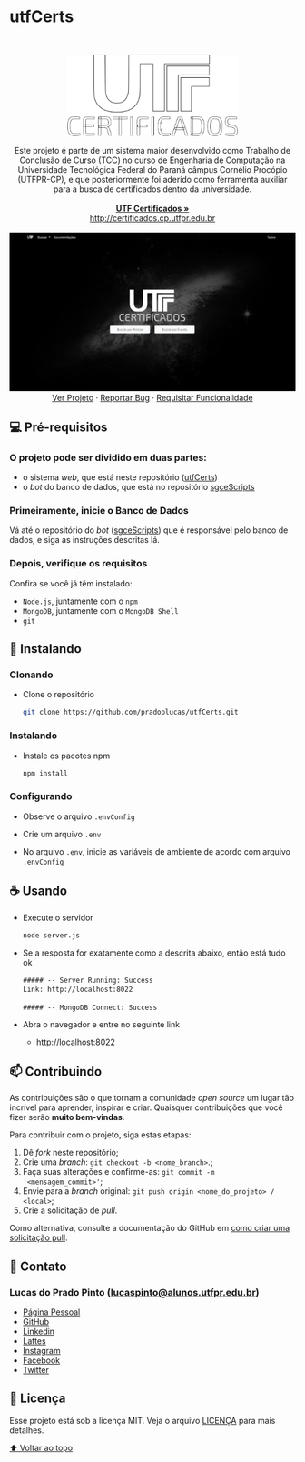 
# utfCerts

<br />
<p align="center">
  <a href="https://github.com/pradoplucas/utfCerts">
    <img src="static/assets/images/logo/utf.png" alt="Logo" width="300">
  </a>

  <p align="center">
    Este projeto é parte de um sistema maior desenvolvido como Trabalho de Conclusão de Curso (TCC) no curso de Engenharia de Computação na Universidade Tecnológica Federal do Paraná câmpus Cornélio Procópio (UTFPR-CP), e que posteriormente foi aderido como ferramenta auxiliar para a busca de certificados dentro da universidade.
    <br />
    <br />
    <a href="http://certificados.cp.utfpr.edu.br"><strong>UTF Certificados »</strong></a>
    <br />
    <a href="http://certificados.cp.utfpr.edu.br">http://certificados.cp.utfpr.edu.br</a>
    <br />
    <br />
    <img src="static/assets/images/logo/index.jpg" alt="exemplo imagem">
    <a href="https://github.com/pradoplucas/utfCerts">Ver Projeto</a>
    ·
    <a href="https://github.com/pradoplucas/utfCerts/issues">Reportar Bug</a>
    ·
    <a href="https://github.com/pradoplucas/utfCerts/issues">Requisitar Funcionalidade</a>
  </p>
</p>

## 💻 Pré-requisitos

### O projeto pode ser dividido em duas partes: 
- o sistema _web_, que está neste repositório ([utfCerts](https://github.com/pradoplucas/utfCerts))
- o _bot_ do banco de dados, que está no repositório [sgceScripts](https://github.com/pradoplucas/sgceScripts)

### Primeiramente, inicie o Banco de Dados
Vá até o repositório do _bot_ ([sgceScripts](https://github.com/pradoplucas/sgceScripts)) que é responsável pelo banco de dados, e siga as instruções descritas lá.

### Depois, verifique os requisitos
Confira se você já têm instalado:
- `Node.js`, juntamente com o `npm`
- `MongoDB`, juntamente com o `MongoDB Shell`
- `git`

## 🚀 Instalando

### Clonando

- Clone o repositório

    ```sh
    git clone https://github.com/pradoplucas/utfCerts.git
    ```

### Instalando

- Instale os pacotes npm

    ```sh
    npm install
    ```

### Configurando

- Observe o arquivo `.envConfig`

- Crie um arquivo `.env` 

- No arquivo `.env`, inicie as variáveis de ambiente de acordo com arquivo `.envConfig`


## ☕ Usando

- Execute o servidor

    ```sh
    node server.js
    ```

- Se a resposta for exatamente como a descrita abaixo, então está tudo ok

    ```
    ##### -- Server Running: Success
    Link: http://localhost:8022

    ##### -- MongoDB Connect: Success
    ```

- Abra o navegador e entre no seguinte link 
  - http://localhost:8022


## 📫 Contribuindo

As contribuições são o que tornam a comunidade _open source_ um lugar tão incrível para aprender, inspirar e criar. Quaisquer contribuições que você fizer serão **muito bem-vindas**.

Para contribuir com o projeto, siga estas etapas:

1. Dê _fork_ neste repositório;
2. Crie uma _branch_: `git checkout -b <nome_branch>`.;
3. Faça suas alterações e confirme-as: `git commit -m '<mensagem_commit>'`;
4. Envie para a _branch_ original: `git push origin <nome_do_projeto> / <local>`;
5. Crie a solicitação de _pull_.

Como alternativa, consulte a documentação do GitHub em [como criar uma solicitação pull](https://help.github.com/en/github/collaborating-with-issues-and-pull-requests/creating-a-pull-request).

## 🤝 Contato

### Lucas do Prado Pinto (lucaspinto@alunos.utfpr.edu.br)
- [Página Pessoal](https://pradoplucas.github.io/)
- [GitHub](https://github.com/pradoplucas/)
- [Linkedin](https://www.linkedin.com/in/pradoplucas/)
- [Lattes](http://lattes.cnpq.br/7589155295539184)
- [Instagram](https://www.instagram.com/pradoplucas/)
- [Facebook](https://www.facebook.com/pradoplucas)
- [Twitter](https://twitter.com/pradoplucas)

## 📝 Licença

Esse projeto está sob a licença MIT. Veja o arquivo [LICENÇA](LICENSE.md) para mais detalhes.

[⬆ Voltar ao topo](#utfcerts)<br>